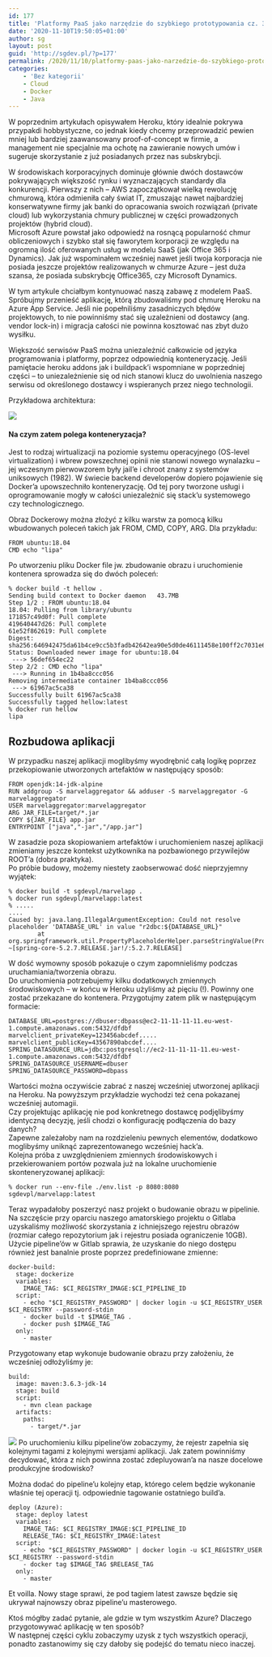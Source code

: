 ```yaml
---
id: 177
title: 'Platformy PaaS jako narzędzie do szybkiego prototypowania cz. 3. &#8211; Azure App Service'
date: '2020-11-10T19:50:05+01:00'
author: sg
layout: post
guid: 'http://sgdev.pl/?p=177'
permalink: /2020/11/10/platformy-paas-jako-narzedzie-do-szybkiego-prototypowania-cz-3-azure-app-service/
categories:
    - 'Bez kategorii'
    - Cloud
    - Docker
    - Java
---
```


W poprzednim artykułach opisywałem Heroku, który idealnie pokrywa przypakdi hobbystyczne, co jednak kiedy chcemy przeprowadzić pewien mniej lub bardziej zaawansowany proof-of-concept w firmie, a management nie specjalnie ma ochotę na zawieranie nowych umów i sugeruje skorzystanie z już posiadanych przez nas subskrybcji.

W środowiskach korporacyjnych dominuje głównie dwóch dostawców pokrywających większość rynku i wyznaczających standardy dla konkurencji. Pierwszy z nich – AWS zapoczątkował wielką rewolucję chmurową, która odmieniła cały świat IT, zmuszając nawet najbardziej konserwatywne firmy jak banki do opracowania swoich rozwiązań (private cloud) lub wykorzystania chmury publicznej w części prowadzonych projektów (hybrid cloud).  
Microsoft Azure powstał jako odpowiedź na rosnącą popularność chmur obliczeniowych i szybko stał się faworytem korporacji ze względu na ogromną ilość oferowanych usług w modelu SaaS (jak Office 365 i Dynamics). Jak już wspominałem wcześniej nawet jeśli twoja korporacja nie posiada jeszcze projektów realizowanych w chmurze Azure – jest duża szansa, że posiada subskrybcję Office365, czy Microsoft Dynamics.

W tym artykule chciałbym kontynuować naszą zabawę z modelem PaaS. Spróbujmy przenieść aplikację, którą zbudowaliśmy pod chmurę Heroku na Azure App Service. Jeśli nie popełniliśmy zasadniczych błędów projektowych, to nie powinniśmy stać się uzależnieni od dostawcy (ang. vendor lock-in) i migracja całości nie powinna kosztować nas zbyt dużo wysiłku.

Większość serwisów PaaS można uniezależnić całkowicie od języka programowania i platformy, poprzez odpowiednią konteneryzację. Jeśli pamiętacie heroku addons jak i buildpack’i wspomniane w poprzedniej części – to uniezależnienie się od nich stanowi klucz do uwolnienia naszego serwisu od określonego dostawcy i wspieranych przez niego technologii.

Przykładowa architektura:

![](https://azurecomcdn.azureedge.net/mediahandler/acomblog/media/Default/blog/AppServiceOnLinux.png)
#### Na czym zatem polega konteneryzacja?

Jest to rodzaj wirtualizacji na poziomie systemu operacyjnego (OS-level virtualization) i wbrew powszechnej opinii nie stanowi nowego wynalazku – jej wczesnym pierwowzorem były jail’e i chroot znany z systemów uniksowych (1982). W świecie backend developerów dopiero pojawienie się Docker’a upowszechniło konteneryzację. Od tej pory tworzone usługi i oprogramowanie mogły w całości uniezależnić się stack’u systemowego czy technologicznego.

Obraz Dockerowy można złożyć z kilku warstw za pomocą kilku wbudowanych poleceń takich jak FROM, CMD, COPY, ARG. Dla przykładu:

```
FROM ubuntu:18.04
CMD echo "lipa"
```

Po utworzeniu pliku Docker file jw. zbudowanie obrazu i uruchomienie kontenera sprowadza się do dwóch poleceń:

```
% docker build -t hellow .
Sending build context to Docker daemon   43.7MB
Step 1/2 : FROM ubuntu:18.04
18.04: Pulling from library/ubuntu
171857c49d0f: Pull complete 
419640447d26: Pull complete 
61e52f862619: Pull complete 
Digest: sha256:646942475da61b4ce9cc5b3fadb42642ea90e5d0de46111458e100ff2c7031e6
Status: Downloaded newer image for ubuntu:18.04
 ---> 56def654ec22
Step 2/2 : CMD echo "lipa"
 ---> Running in 1b4ba8ccc056
Removing intermediate container 1b4ba8ccc056
 ---> 61967ac5ca38
Successfully built 61967ac5ca38
Successfully tagged hellow:latest
% docker run hellow       
lipa
```

## Rozbudowa aplikacji

W przypadku naszej aplikacji moglibyśmy wyodrębnić całą logikę poprzez przekopiowanie utworzonych artefaktów w następujący sposób:

```
FROM openjdk:14-jdk-alpine
RUN addgroup -S marvelaggregator && adduser -S marvelaggregator -G marvelaggregator
USER marvelaggregator:marvelaggregator
ARG JAR_FILE=target/*.jar
COPY ${JAR_FILE} app.jar
ENTRYPOINT ["java","-jar","/app.jar"]
```

W zasadzie poza skopiowaniem artefaktów i uruchomieniem naszej aplikacji zmieniamy jeszcze kontekst użytkownika na pozbawionego przywilejów ROOT’a (dobra praktyka).  
Po próbie budowy, możemy niestety zaobserwować dość nieprzyjemny wyjątek:

```
% docker build -t sgdevpl/marvelapp .
% docker run sgdevpl/marvelapp:latest
% .....
....
Caused by: java.lang.IllegalArgumentException: Could not resolve placeholder 'DATABASE_URL' in value "r2dbc:${DATABASE_URL}"
        at org.springframework.util.PropertyPlaceholderHelper.parseStringValue(PropertyPlaceholderHelper.java:178) ~[spring-core-5.2.7.RELEASE.jar!/:5.2.7.RELEASE]

```

W dość wymowny sposób pokazuje o czym zapomnieliśmy podczas uruchamiania/tworzenia obrazu.   
Do uruchomienia potrzebujemy kilku dodatkowych zmiennych środowiskowych – w końcu w Heroku użyliśmy aż pięciu (!). Powinny one zostać przekazane do kontenera. Przygotujmy zatem plik w następującym formacie:

```
DATABASE_URL=postgres://dbuser:dbpass@ec2-11-11-11-11.eu-west-1.compute.amazonaws.com:5432/dfdbf
marvelclient_privateKey=123456abcdef.....
marvelclient_publicKey=43567890abcdef....
SPRING_DATASOURCE_URL=jdbc:postgresql://ec2-11-11-11-11.eu-west-1.compute.amazonaws.com:5432/dfdbf
SPRING_DATASOURCE_USERNAME=dbuser
SPRING_DATASOURCE_PASSWORD=dbpass
```

Wartości można oczywiście zabrać z naszej wcześniej utworzonej aplikacji na Heroku. Na powyższym przykładzie wychodzi też cena pokazanej wcześniej automagii.  
Czy projektując aplikację nie pod konkretnego dostawcę podjęlibyśmy identyczną decyzję, jeśli chodzi o konfigurację podłączenia do bazy danych?  
Zapewne zależałoby nam na rozdzieleniu pewnych elementów, dodatkowo moglibyśmy uniknąć zaprezentowanego wcześniej hack’a.  
Kolejna próba z uwzględnieniem zmiennych środowiskowych i przekierowaniem portów pozwala już na lokalne uruchomienie skonteneryzowanej aplikacji:

```
% docker run --env-file ./env.list -p 8080:8080  sgdevpl/marvelapp:latest
```

Teraz wypadałoby poszerzyć nasz projekt o budowanie obrazu w pipelinie. Na szczęście przy oparciu naszego amatorskiego projektu o Gitlaba uzyskaliśmy możliwość skorzystania z ichniejszego rejestru obrazów (rozmiar całego repozytorium jak i rejestru posiada ograniczenie 10GB).  
Użycie pipeline’ów w Gitlab sprawia, że uzyskanie do niego dostępu również jest banalnie proste poprzez predefiniowane zmienne:

```
docker-build:
  stage: dockerize
  variables:
    IMAGE_TAG: $CI_REGISTRY_IMAGE:$CI_PIPELINE_ID
  script:
    - echo "$CI_REGISTRY_PASSWORD" | docker login -u $CI_REGISTRY_USER $CI_REGISTRY --password-stdin
    - docker build -t $IMAGE_TAG .
    - docker push $IMAGE_TAG
  only:
    - master
```

Przygotowany etap wykonuje budowanie obrazu przy założeniu, że wcześniej odłożyliśmy je:

```
build:
  image: maven:3.6.3-jdk-14
  stage: build
  script:
    - mvn clean package
  artifacts:
    paths:
      - target/*.jar
```

![](https://sgdev.pl/wp-content/uploads/2020/11/image-1024x403.png)
Po uruchomieniu kilku pipeline’ów zobaczymy, że rejestr zapełnia się kolejnymi tagami z kolejnymi wersjami aplikacji. Jak zatem powinniśmy decydować, która z nich powinna zostać zdepluyowan’a na nasze docelowe produkcyjne środowisko?

Można dodać do pipeline’u kolejny etap, którego celem będzie wykonanie właśnie tej operacji tj. odpowiednie tagowanie ostatniego build’a.

```
deploy (Azure):
  stage: deploy latest
  variables:
    IMAGE_TAG: $CI_REGISTRY_IMAGE:$CI_PIPELINE_ID
    RELEASE_TAG: $CI_REGISTRY_IMAGE:latest
  script:
    - echo "$CI_REGISTRY_PASSWORD" | docker login -u $CI_REGISTRY_USER $CI_REGISTRY --password-stdin
    - docker tag $IMAGE_TAG $RELEASE_TAG
  only:
    - master
```

Et voilla. Nowy stage sprawi, że pod tagiem latest zawsze będzie się ukrywał najnowszy obraz pipeline’u masterowego.

Ktoś mógłby zadać pytanie, ale gdzie w tym wszystkim Azure? Dlaczego przygotowywać aplikację w ten sposób?   
W następnej części cyklu zobaczymy uzysk z tych wszystkich operacji, ponadto zastanowimy się czy dałoby się podejść do tematu nieco inaczej.